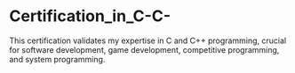 # Certification_in_C-C-
This certification validates my expertise in C and C++ programming, crucial for software development, game development, competitive programming, and system programming.
